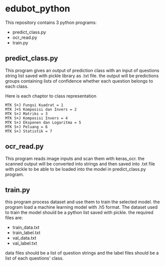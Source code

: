 # edubot_python
This repository contains 3 python programs:

*   predict_class.py
*   ocr_read.py
*   train.py

## predict_class.py
This program gives an output of prediction class with an input of questions string list saved with pickle library as .txt file. the output will be predictions groups containing lists of confidence whether each question belongs to each class.

Here is each chaptor to class representation
```
MTK S+J Fungsi Kuadrat = 1
MTK J+S Komposisi dan Invers = 2
MTK S+J Matriks = 3
MTK S+J Komposisi Invers = 4
MTK S+J Eksponen dan Logaritma = 5
MTK S+J Peluang = 6
MTK S+J Statistik = 7
```
## ocr_read.py
This program reads image inputs and scan them with keras_ocr. the scanned output will be converted into strings and then saved into .txt file with pickle to be able to be loaded into the model in predict_class.py program.

## train.py
this program process dataset and use them to train the selected model. the program load a machine learning model with .h5 format. The dataset used to train the model should be a python list saved with pickle. the required files are:
*   train_data.txt
*   train_label.txt
*   val_data.txt
*   val_label.txt

data files should be a list of question strings and the label files should be a list of each questions' class.
